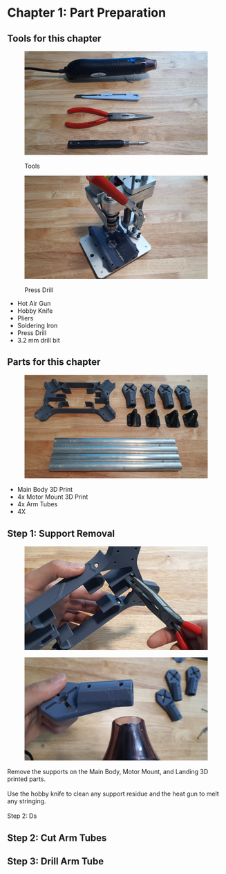 # Chapter 1: Part Preparation

## Tools for this chapter

<div>

<figure><img src="../../.gitbook/assets/20240926_004658[1].jpg" alt=""><figcaption><p>Tools</p></figcaption></figure>

 

<figure><img src="../../.gitbook/assets/20240926_005308[1].jpg" alt=""><figcaption><p>Press Drill</p></figcaption></figure>

</div>

* Hot Air Gun
* Hobby Knife
* Pliers
* Soldering Iron
* Press Drill
* 3.2 mm drill bit

## Parts for this chapter

<figure><img src="../../.gitbook/assets/20240926_011122[1].jpg" alt=""><figcaption></figcaption></figure>

* Main Body 3D Print
* 4x Motor Mount 3D Print
* 4x Arm Tubes
* 4X



## Step 1: Support Removal

<div>

<figure><img src="../../.gitbook/assets/20240926_010636[1].jpg" alt=""><figcaption></figcaption></figure>

 

<figure><img src="../../.gitbook/assets/20240926_010551[1].jpg" alt=""><figcaption></figcaption></figure>

</div>

Remove the supports on the Main Body, Motor Mount, and Landing 3D printed parts.\
\
Use the hobby knife to clean any support residue and the heat gun to melt any stringing.\
\
Step 2: Ds

## Step 2: Cut Arm Tubes



## Step 3: Drill Arm Tube
